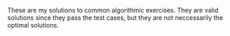 These are my solutions to common algorithmic exercises. They are valid solutions since they pass the test cases, but they are not neccessarily the optimal solutions. 